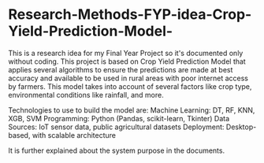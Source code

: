 # Research-Methods-FYP-idea-Crop-Yield-Prediction-Model-

This is a research idea for my Final Year Project so it's documented only without coding. This project is based on Crop Yield Prediction Model that applies several algorithms to ensure the predictions are made at best accuracy and available to be used in rural areas with poor internet access by farmers. This model takes into account of several factors like crop type, environmental conditions like rainfall, and more. 

Technologies to use to build the model are:
Machine Learning: DT, RF, KNN, XGB, SVM
Programming: Python (Pandas, scikit-learn, Tkinter)
Data Sources: IoT sensor data, public agricultural datasets
Deployment: Desktop-based, with scalable architecture

It is further explained about the system purpose in the documents.
